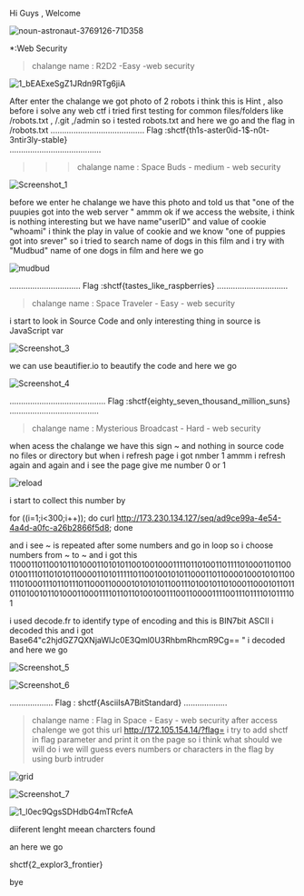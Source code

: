 Hi Guys , Welcome 


![noun-astronaut-3769126-71D358](https://user-images.githubusercontent.com/102995746/161629096-4a13bb2f-d5dc-43d9-9f72-b9d54e35f6ea.png)




*:Web Security 
>chalange name : R2D2 -Easy -web security

![1_bEAExeSgZ1JRdn9RTg6jiA](https://user-images.githubusercontent.com/102995746/161623787-3abb3172-7ee1-4ad2-95c3-e6f8f84924ed.png)

After enter the chalange we got photo of 2 robots i think this is Hint , also before i solve any web ctf i tried first testing for common files/folders like /robots.txt , /.git ,/admin
so  i tested robots.txt and here we go 
and the flag in /robots.txt
.........................................
Flag :shctf{th1s-aster0id-1$-n0t-3ntir3ly-stable}  
........................................
 >>>chalange name : Space Buds - medium - web security 


![Screenshot_1](https://user-images.githubusercontent.com/102995746/161624455-36b3a4e4-d3c3-4b65-8f98-2cb3bcda2f7c.png)

before we enter he chalange we have this photo and told us that "one of the puupies got into the web server " ammm ok
if we access the website, i think  is nothing interesting but we have name"userID" and value of cookie "whoami" i think the play in value of cookie and we know "one of puppies got into srever" so i tried to search name of dogs in this film and i try with "Mudbud" name of one dogs in film and here we go 


![mudbud](https://user-images.githubusercontent.com/102995746/161625649-44f13232-c5fd-40c7-a5fa-ed8eada0499d.png)


...............................
Flag :shctf{tastes_like_raspberries}
...............................

>chalange name : Space Traveler - Easy - web security 

i start to look in Source Code and only interesting thing in source is JavaScript var 


![Screenshot_3](https://user-images.githubusercontent.com/102995746/161626313-2a915983-2402-44bf-9355-db18fe0d2ef1.png)


we can use beautifier.io to beautify the code and here we go 


![Screenshot_4](https://user-images.githubusercontent.com/102995746/161626870-63229e75-f935-4107-9350-d85026eb7909.png)


..........................................
Flag :shctf{eighty_seven_thousand_million_suns}
.......................................


>chalange name : Mysterious Broadcast - Hard - web security

when acess the chalange we have this sign ~ and nothing in source code no files or directory but when i refresh page i got nmber 1 ammm i refresh again and again and i see the page give me number 0 or 1 




![reload](https://user-images.githubusercontent.com/102995746/161627389-d3a60395-350f-49c9-8837-4fb4b62a261b.png)





i start to collect this number 
by

for ((i=1;i<300;i++)); do curl http://173.230.134.127/seq/ad9ce99a-4e54-4a4d-a0fc-a26b2866f5d8; done 

and i see ~ is repeated after some numbers and go in loop so i choose numbers from ~ to ~ and i got this
1100011011001011010001101010110010010001111011010011011110100011011000100111011010101100001101011111011001001010110001101100001000101011001110100011101101110110001100001010101011001110100101101000110001011011011010010110100011000111101101101001001110011000011110011101111010111101

i used decode.fr to identify type of encoding and this is BIN7bit ASCII i decoded this and i got Base64"c2hjdGZ7QXNjaWlJc0E3Qml0U3RhbmRhcmR9Cg==
" i decoded and here we go 

![Screenshot_5](https://user-images.githubusercontent.com/102995746/161627891-0d011dcc-ed2e-4b9c-992e-1ac254d3b704.png)



![Screenshot_6](https://user-images.githubusercontent.com/102995746/161627897-aedabf49-6fb9-4c4c-9135-3c4ce80ee205.png)


...................
Flag : shctf{AsciiIsA7BitStandard}
...................


>chalange name : Flag in Space - Easy - web security
after access chalenge we got this url http://172.105.154.14/?flag=
i try to add shctf in flag parameter and print it on the page so i think what should we will do i we will guess evers numbers or characters in the flag by using burb intruder 


![grid](https://user-images.githubusercontent.com/102995746/161628349-ba9fac90-0c79-4aaf-b3b5-359a6f46de74.png)



![Screenshot_7](https://user-images.githubusercontent.com/102995746/161628573-09ed44fc-f048-4677-a8d2-f67a17eee1c0.png)



![1_l0ec9QgsSDHdbG4mTRcfeA](https://user-images.githubusercontent.com/102995746/161628768-2c1d95ab-3f90-479a-9225-b681e87b1a48.png)


diiferent lenght meean charcters found


an here we go 

shctf{2_explor3_frontier}



bye





